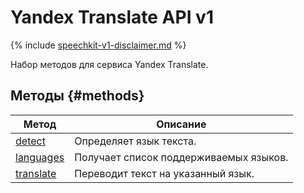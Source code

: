 # Yandex Translate API v1

{% include [speechkit-v1-disclaimer.md](../../../_includes/speechkit-v1-disclaimer.md) %}

Набор методов для сервиса Yandex Translate.

## Методы {#methods}

Метод | Описание
--- | ---
[detect](detect.md) | Определяет язык текста.
[languages](languages.md) | Получает список поддерживаемых языков.
[translate](translate.md) | Переводит текст на указанный язык.